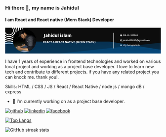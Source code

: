 ### Hi there 👋, my name is Jahidul
#### I am React and React native (Mern Stack) Developer
![I am React and React native (Mern Stack) Dev](https://github.com/jahidul96/jahidul96/blob/main/cover.png)

I have 1 years of experience in frontend technologies and worked on various local project and working as a project base developer. I love to learn new tech and contribute to different projects. if you have any related project you can knock me. thank you!. 

Skills:   HTML / CSS / JS / React / React Native / node js / mongo dB / express 

- 🔭 I’m currently working on as a project base developer. 


[<img src='https://cdn.jsdelivr.net/npm/simple-icons@3.0.1/icons/github.svg' alt='github' height='40' >](https://github.com/jahidul96)  [<img src='https://cdn.jsdelivr.net/npm/simple-icons@3.0.1/icons/linkedin.svg' alt='linkedin' height='40' >](https://www.linkedin.com/in/jahidul-islam-9b3a40231//)  [<img src='https://cdn.jsdelivr.net/npm/simple-icons@3.0.1/icons/facebook.svg' alt='facebook' height='40' >](https://www.facebook.com/jahidulislam5989)  

[![Top Langs](https://github-readme-stats.vercel.app/api/top-langs/?username=jahidul96)](https://github.com/anuraghazra/github-readme-stats)

![GitHub streak stats](https://streak-stats.demolab.com/?user=jahidul96)  


